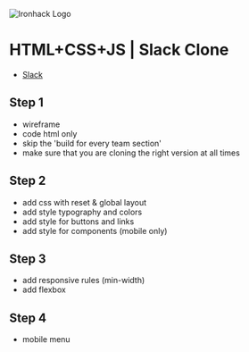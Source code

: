 ![Ironhack Logo](https://i.imgur.com/1QgrNNw.png)

# HTML+CSS+JS | Slack Clone

- [Slack](https://slack.com/)

## Step 1

- wireframe
- code html only
- skip the 'build for every team section'
- make sure that you are cloning the right version at all times

## Step 2
- add css with reset & global layout
- add style typography and colors
- add style for buttons and links
- add style for components (mobile only)

## Step 3
- add responsive rules (min-width)
- add flexbox

## Step 4
- mobile menu
